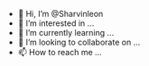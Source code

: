 - 👋 Hi, I’m @Sharvinleon
- 👀 I’m interested in ...
- 🌱 I’m currently learning ...
- 💞️ I’m looking to collaborate on ...
- 📫 How to reach me ...

<!---
Sharvinleon/Sharvinleon is a ✨ special ✨ repository because its `README.md` (this file) appears on your GitHub profile.
You can click the Preview link to take a look at your changes.
--->
